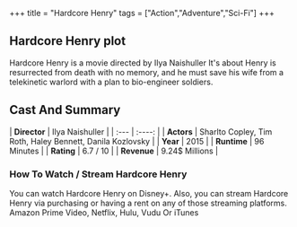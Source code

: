 +++
title = "Hardcore Henry"
tags = ["Action","Adventure","Sci-Fi"]
+++
## Hardcore Henry plot
Hardcore Henry is a movie directed by Ilya Naishuller It's about Henry is resurrected from death with no memory, and he must save his wife from a telekinetic warlord with a plan to bio-engineer soldiers.
## Cast And Summary
| **Director**      | Ilya Naishuller |
    | :---        |    :----:   |
    |  **Actors** | Sharlto Copley, Tim Roth, Haley Bennett, Danila Kozlovsky |
    | **Year**   | 2015    |
    |  **Runtime** | 96 Minutes |
    |  **Rating** | 6.7 / 10 | 
    |  **Revenue** | 9.24$ Millions |
### How To Watch / Stream Hardcore Henry
You can watch Hardcore Henry on Disney+.
Also, you can stream Hardcore Henry via purchasing or having a rent on any of those streaming platforms.
Amazon Prime Video, Netflix, Hulu, Vudu Or iTunes